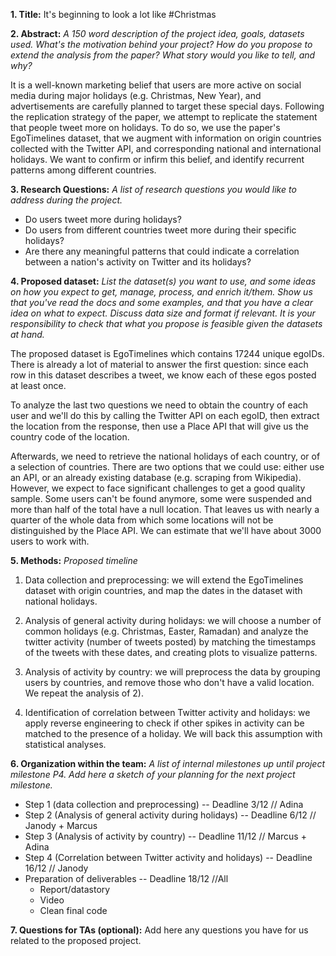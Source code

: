 **1. Title:** It's beginning to look a lot like #Christmas

**2. Abstract:**
  *A 150 word description of the project idea, goals, datasets used. What's the motivation behind your project? How do you propose to extend the analysis from the paper? What story would you like to tell, and why?*

It is a well-known marketing belief that users are more active on social media during major holidays (e.g. Christmas, New Year), and advertisements are carefully planned to target these special days. Following the replication strategy of the paper, we attempt to replicate the statement that people tweet more on holidays. To do so, we use the paper's EgoTimelines dataset, that we augment with information on origin countries collected with the Twitter API, and corresponding national and international holidays. We want to confirm or infirm this belief, and identify recurrent patterns among different countries.


**3. Research Questions:**
  *A list of research questions you would like to address during the project.*

  - Do users tweet more during holidays?
  - Do users from different countries tweet more during their specific holidays?
  - Are there any meaningful patterns that could indicate a correlation between a nation's activity on Twitter and its holidays?

**4. Proposed dataset:**
  *List the dataset(s) you want to use, and some ideas on how you expect to get, manage, process, and enrich it/them. Show us that you've read the docs and some   examples, and that you have a clear idea on what to expect. Discuss data size and format if relevant. It is your responsibility to check that what you propose is feasible given the datasets at hand.*

  The proposed dataset is EgoTimelines which contains 17244 unique egoIDs. There is already a lot of material to answer the first question: since each row in this dataset describes a tweet, we know each of these egos posted at least once.
  
  To analyze the last two questions we need to obtain the country of each user and we'll do this by calling the Twitter API on each egoID, then extract the location from the response, then use a Place API that will give us the country code of the location.
  
  Afterwards, we need to retrieve the national holidays of each country, or of a selection of countries. There are two options that we could use: either use an API, or an already existing database (e.g. scraping from Wikipedia). However, we expect to face significant challenges to get a good quality sample. Some users can't be found anymore, some were suspended and more than half of the total have a null location. That leaves us with nearly a quarter of the whole data from which some locations will not be distinguished by the Place API. We can estimate that we'll have about 3000 users to work with.

**5. Methods:**
  *Proposed timeline*

  1) Data collection and preprocessing: we will extend the EgoTimelines dataset with  origin countries, and map the dates in the dataset with national holidays.

  2) Analysis of general activity during holidays: we will choose a number of common holidays (e.g. Christmas, Easter, Ramadan) and analyze the twitter activity (number of tweets posted) by matching the timestamps of the tweets with these dates, and creating plots to visualize patterns.

  3) Analysis of activity by country: we will preprocess the data by grouping users by countries, and remove those who don't have a valid location. We repeat the analysis of 2).

  4) Identification of correlation between Twitter activity and holidays: we apply reverse engineering to check if other spikes in activity can be matched to the presence of a holiday. We will back this assumption with statistical analyses.


**6. Organization within the team:**
  *A list of internal milestones up until project milestone P4. Add here a sketch of your planning for the next project milestone.*

  - Step 1 (data collection and preprocessing) -- Deadline 3/12 // Adina
  - Step 2 (Analysis of general activity during holidays) -- Deadline 6/12 // Janody + Marcus
  - Step 3 (Analysis of activity by country) -- Deadline 11/12 // Marcus + Adina
  - Step 4 (Correlation between Twitter activity and holidays) -- Deadline 16/12 // Janody
  - Preparation of deliverables -- Deadline 18/12 //All
      * Report/datastory
      * Video
      * Clean final code

**7. Questions for TAs (optional):**
  Add here any questions you have for us related to the proposed project.
